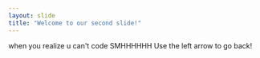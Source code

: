 ```yaml
---
layout: slide
title: "Welcome to our second slide!"
---
```

when you realize u can't code SMHHHHHH
Use the left arrow to go back!
